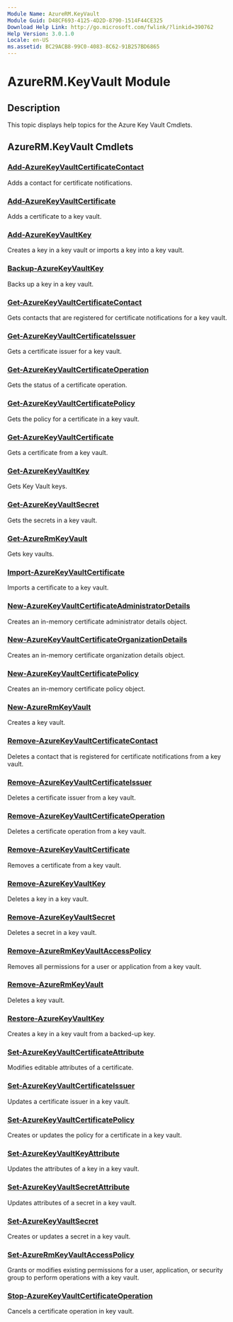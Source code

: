 ```yaml
---
Module Name: AzureRM.KeyVault
Module Guid: D48CF693-4125-4D2D-8790-1514F44CE325
Download Help Link: http://go.microsoft.com/fwlink/?linkid=390762
Help Version: 3.0.1.0
Locale: en-US
ms.assetid: BC29ACB8-99C0-4083-8C62-91B257BD6865
---
```


# AzureRM.KeyVault Module
## Description
This topic displays help topics for the Azure Key Vault Cmdlets.

## AzureRM.KeyVault Cmdlets
### [Add-AzureKeyVaultCertificateContact](./Add-AzureKeyVaultCertificateContact.md)
Adds a contact for certificate notifications.


### [Add-AzureKeyVaultCertificate](./Add-AzureKeyVaultCertificate.md)
Adds a certificate to a key vault.


### [Add-AzureKeyVaultKey](./Add-AzureKeyVaultKey.md)
Creates a key in a key vault or imports a key into a key vault.


### [Backup-AzureKeyVaultKey](./Backup-AzureKeyVaultKey.md)
Backs up a key in a key vault.


### [Get-AzureKeyVaultCertificateContact](./Get-AzureKeyVaultCertificateContact.md)
Gets contacts that are registered for certificate notifications for a key vault.


### [Get-AzureKeyVaultCertificateIssuer](./Get-AzureKeyVaultCertificateIssuer.md)
Gets a certificate issuer for a key vault.


### [Get-AzureKeyVaultCertificateOperation](./Get-AzureKeyVaultCertificateOperation.md)
Gets the status of a certificate operation.


### [Get-AzureKeyVaultCertificatePolicy](./Get-AzureKeyVaultCertificatePolicy.md)
Gets the policy for a certificate in a key vault.


### [Get-AzureKeyVaultCertificate](./Get-AzureKeyVaultCertificate.md)
Gets a certificate from a key vault.


### [Get-AzureKeyVaultKey](./Get-AzureKeyVaultKey.md)
Gets Key Vault keys.


### [Get-AzureKeyVaultSecret](./Get-AzureKeyVaultSecret.md)
Gets the secrets in a key vault.


### [Get-AzureRmKeyVault](./Get-AzureRmKeyVault.md)
Gets key vaults.


### [Import-AzureKeyVaultCertificate](./Import-AzureKeyVaultCertificate.md)
Imports a certificate to a key vault.


### [New-AzureKeyVaultCertificateAdministratorDetails](./New-AzureKeyVaultCertificateAdministratorDetails.md)
Creates an in-memory certificate administrator details object.


### [New-AzureKeyVaultCertificateOrganizationDetails](./New-AzureKeyVaultCertificateOrganizationDetails.md)
Creates an in-memory certificate organization details object.


### [New-AzureKeyVaultCertificatePolicy](./New-AzureKeyVaultCertificatePolicy.md)
Creates an in-memory certificate policy object.


### [New-AzureRmKeyVault](./New-AzureRmKeyVault.md)
Creates a key vault.


### [Remove-AzureKeyVaultCertificateContact](./Remove-AzureKeyVaultCertificateContact.md)
Deletes a contact that is registered for certificate notifications from a key vault.


### [Remove-AzureKeyVaultCertificateIssuer](./Remove-AzureKeyVaultCertificateIssuer.md)
Deletes a certificate issuer from a key vault.


### [Remove-AzureKeyVaultCertificateOperation](./Remove-AzureKeyVaultCertificateOperation.md)
Deletes a certificate operation from a key vault.


### [Remove-AzureKeyVaultCertificate](./Remove-AzureKeyVaultCertificate.md)
Removes a certificate from a key vault.


### [Remove-AzureKeyVaultKey](./Remove-AzureKeyVaultKey.md)
Deletes a key in a key vault.


### [Remove-AzureKeyVaultSecret](./Remove-AzureKeyVaultSecret.md)
Deletes a secret in a key vault.


### [Remove-AzureRmKeyVaultAccessPolicy](./Remove-AzureRmKeyVaultAccessPolicy.md)
Removes all permissions for a user or application from a key vault.


### [Remove-AzureRmKeyVault](./Remove-AzureRmKeyVault.md)
Deletes a key vault.


### [Restore-AzureKeyVaultKey](./Restore-AzureKeyVaultKey.md)
Creates a key in a key vault from a backed-up key.


### [Set-AzureKeyVaultCertificateAttribute](./Set-AzureKeyVaultCertificateAttribute.md)
Modifies editable attributes of a certificate.


### [Set-AzureKeyVaultCertificateIssuer](./Set-AzureKeyVaultCertificateIssuer.md)
Updates a certificate issuer in a key vault.


### [Set-AzureKeyVaultCertificatePolicy](./Set-AzureKeyVaultCertificatePolicy.md)
Creates or updates the policy for a certificate in a key vault.


### [Set-AzureKeyVaultKeyAttribute](./Set-AzureKeyVaultKeyAttribute.md)
Updates the attributes of a key in a key vault.


### [Set-AzureKeyVaultSecretAttribute](./Set-AzureKeyVaultSecretAttribute.md)
Updates attributes of a secret in a key vault.


### [Set-AzureKeyVaultSecret](./Set-AzureKeyVaultSecret.md)
Creates or updates a secret in a key vault.


### [Set-AzureRmKeyVaultAccessPolicy](./Set-AzureRmKeyVaultAccessPolicy.md)
Grants or modifies existing permissions for a user, application, or security group to perform operations with a key vault.


### [Stop-AzureKeyVaultCertificateOperation](./Stop-AzureKeyVaultCertificateOperation.md)
Cancels a certificate operation in key vault.



